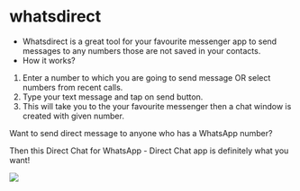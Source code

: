 # whatsdirect

- Whatsdirect is a great tool for your favourite messenger app to send messages to any numbers those are not saved in your contacts.
- How it works?
1. Enter a number to which you are going to send message OR select numbers from recent calls.
2. Type your text message and tap on send button.
3. This will take you to the your favourite messenger then a chat window is created with given number.

Want to send direct message to anyone who has a WhatsApp number?

Then this Direct Chat for WhatsApp - Direct Chat app is definitely what you want!

<img src="C:\Users\DELL\Desktop\App\whatsapp/ss.jpeg" />
